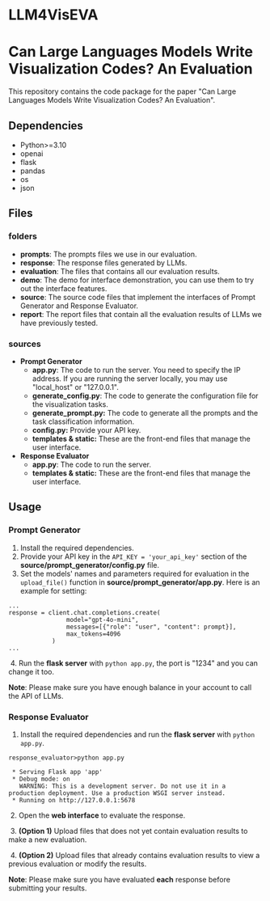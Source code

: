 # LLM4VisEVA
# Can Large Languages Models Write Visualization Codes? An Evaluation

This repository contains the code package for the paper "Can Large Languages Models Write Visualization Codes? An Evaluation".

## Dependencies

* Python>=3.10
* openai
* flask
* pandas
* os
* json

## Files

### folders

* **prompts**: The prompts files we use in our evaluation.
* **response**: The response files generated by LLMs.
* **evaluation**: The files that contains all our evaluation results.
* **demo**: The demo for interface demonstration, you can use them to try out the interface features.
* **source**: The source code files that implement the interfaces of Prompt Generator and Response Evaluator.
* **report**: The report files that contain all the evaluation results of LLMs we have previously tested.

### sources

* **Prompt Generator**
  * **app.py**: The code to run the server. You need to specify the IP address. If you are running the server locally, you may use "local_host" or "127.0.0.1".
  * **generate_config.py**: The code to generate the configuration file for the visualization tasks.
  * **generate_prompt.py:** The code to generate all the prompts and the task classification information.
  * **config.py:** Provide your API key.
  * **templates & static:** These are the front-end files that manage the user interface. 
* **Response Evaluator** 
  * **app.py**: The code to run the server.
  * **templates & static:** These are the front-end files that manage the user interface. 


## Usage

### Prompt Generator

1. Install the required dependencies.
2. Provide your API key in the `API_KEY = 'your_api_key'` section of the **source/prompt_generator/config.py** file.
3. Set the models' names and parameters required for evaluation in the ```upload_file()``` function in **source/prompt_generator/app.py**. Here is an example for setting:

```commandline
...
response = client.chat.completions.create(
                model="gpt-4o-mini",
                messages=[{"role": "user", "content": prompt}],
                max_tokens=4096
            )
...
```

​	4. Run the **flask server** with ``python app.py``, the port is "1234" and you can change it too.

**Note**: Please make sure you have enough balance in your account to call the API of LLMs.

### Response Evaluator

1. Install the required dependencies and run the **flask server** with ``python app.py``. 

```
response_evaluator>python app.py

 * Serving Flask app 'app'
 * Debug mode: on
   WARNING: This is a development server. Do not use it in a production deployment. Use a production WSGI server instead.
 * Running on http://127.0.0.1:5678
```

​	2. Open the **web interface** to evaluate the response.

​	3. **(Option 1)** Upload files that does not yet contain evaluation results to make a new evaluation.

​	4. **(Option 2)** Upload files that already contains evaluation results to view a previous evaluation or modify the results.

**Note**: Please make sure you have evaluated **each** response before submitting your results.


